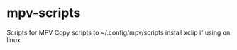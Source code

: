 # mpv-scripts
Scripts for MPV
Copy scripts to ~/.config/mpv/scripts
install xclip if using on linux
